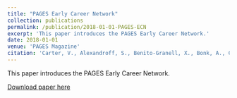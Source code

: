 ```yaml
---
title: "PAGES Early Career Network"
collection: publications
permalink: /publication/2018-01-01-PAGES-ECN
excerpt: 'This paper introduces the PAGES Early Career Network.'
date: 2018-01-01
venue: 'PAGES Magazine'
citation: 'Carter, V., Alexandroff, S., Benito-Granell, X., Bonk, A., Chevalier, C., Kay, A., Koch, A., Maezumi, S.Y., Schafstall, N., Trofimova, T. (2009). &quot;PAGES Early Career Network&quot; <i>PAGES Magazine</i>. 26(1).'
---
```

This paper introduces the PAGES Early Career Network.

[Download paper here](https://kochal.github.io/files/PAGESmagazine_2018(1)_36.pdf)
